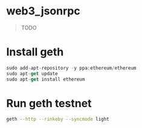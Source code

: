 # web3_jsonrpc

> TODO

# Install geth

```dart
sudo add-apt-repository -y ppa:ethereum/ethereum
sudo apt-get update
sudo apt-get install ethereum
```

# Run geth testnet

```bash
geth --http --rinkeby --syncmode light
```